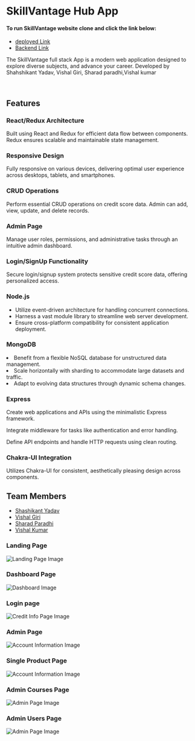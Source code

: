   <h1>SkillVantage Hub App</h1>

  <h4> To run SkillVantage website clone and click the link below:</h4>
  <ul>
    <li><a href="https://skillvintage.vercel.app/">deployed Link</a></li>
     <li><a href="https://energetic-wasp-hose.cyclic.cloud">Backend Link</a></li>
  </ul>

<div> <p>
The SkillVantage full stack App is a modern web application designed to explore diverse subjects, and advance your career. Developed by Shahshikant Yadav, Vishal Giri, Sharad paradhi,Vishal kumar
</p>
<br />
<h2>Features</h2>
  <h3>React/Redux Architecture</h3>
    <p>Built using React and Redux for efficient data flow between components. Redux ensures scalable and maintainable state management.</p>


<h3>Responsive Design</h3>
    <p>Fully responsive on various devices, delivering optimal user experience across desktops, tablets, and smartphones.</p>


 <h3>CRUD Operations</h3>
    <p>Perform essential CRUD operations on credit score data. Admin can add, view, update, and delete records.</p>

   <h3>Admin Page</h3>
<p>Manage user roles, permissions, and administrative tasks through an intuitive admin dashboard.</p>

<h3>Login/SignUp Functionality</h3>
    <p>Secure login/signup system protects sensitive credit score data, offering personalized access.</p>

<h3>Node.js</h3>
<ul>
  <li>Utilize event-driven architecture for handling concurrent connections.</li>
  <li>Harness a vast module library to streamline web server development.</li>
  <li>Ensure cross-platform compatibility for consistent application deployment.</li>
</ul>

<h3>MongoDB</h3>

  <li>Benefit from a flexible NoSQL database for unstructured data management.</li>
  <li>Scale horizontally with sharding to accommodate large datasets and traffic.</li>
  <li>Adapt to evolving data structures through dynamic schema changes.</li>

  <h3>Express</h3>
  <p>Create web applications and APIs using the minimalistic Express framework.</p>
  <p>Integrate middleware for tasks like authentication and error handling.</p>
  <p>Define API endpoints and handle HTTP requests using clean routing.</p>

    
    
 <h3>Chakra-UI Integration</h3>
   <p>Utilizes Chakra-UI for consistent, aesthetically pleasing design across components.</p>
   
 <h2>Team Members</h2>
<ul>
      <li><a href="https://github.com/shashi310">Shashikant Yadav</a></li>
      <li><a href="https://github.com/vishalG197">Vishal Giri</a></li>
      <li><a href="https://github.com/sharadParadhi">Sharad Paradhi</a></li>
      <li><a href="https://github.com/MentalVishal">Vishal Kumar</a></li>
    </ul>

</div>


<div> 
    <h3>Landing Page</h3>
    <img src="https://ibb.co/RQRNTps" alt="Landing Page Image"/>
</div>
<div>
    <h3>Dashboard Page</h3>
    <img src="https://ibb.co/m8WBd4m" alt="Dashboard Image"/>
</div>
<div>
    <h3>Login page</h3>
    <img src="https://ibb.co/4Z0rtZp" alt="Credit Info Page Image"/>
</div>
<div>
    <h3>Admin Page</h3>
    <img src="https://ibb.co/PMDCFYB" alt="Account Information Image"/>
</div>
<div>
    <h3>Single Product Page </h3>
    <img src="" alt="Account Information Image"/>
</div>
<div>
    <h3>Admin Courses Page</h3>
    <img src="https://ibb.co/ySwL4XD" alt="Admin Page Image"/>
</div>
<div>
    <h3>Admin Users Page</h3>
    <img src="https://ibb.co/f8DtVkx" alt="Admin Page Image"/>
 </div>


